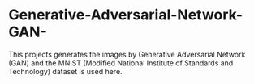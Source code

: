 # Generative-Adversarial-Network-GAN-
This projects generates the images by Generative Adversarial Network (GAN) and the MNIST (Modified National Institute of Standards and Technology) dataset is used here.
